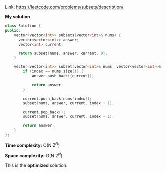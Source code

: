 Link: https://leetcode.com/problems/subsets/description/

**My solution**

```cpp
class Solution {
public:
    vector<vector<int>> subsets(vector<int>& nums) {
      vector<vector<int>> answer;
      vector<int> current;

      return subset(nums, answer, current, 0);  
    }

    vector<vector<int>> subset(vector<int>& nums, vector<vector<int>>& answer, vector<int>& current, int index) {
        if (index == nums.size()) {
            answer.push_back({current});

            return answer;
        }

        current.push_back(nums[index]);
        subset(nums, answer, current, index + 1);

        current.pop_back();
        subset(nums, answer, current, index + 1);

        return answer;
    }
};
```

**Time complexity:** O(N $2^{N}$)

**Space complexity:** O(N $2^{N}$)

This is the **optimized** solution.